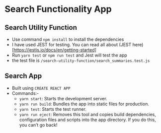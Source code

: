 # Search Functionality App

## Search Utility Function
- Use command `npm install` to install the dependencies 
- I have used JEST for testing. You can read all about (JEST here)[https://jestjs.io/docs/en/getting-started]
- Run `yarn test` or `npm run test` and Jest will test the app
- the test file is `/search-utility-function/search_summaries.test.js`



## Search App
- Built using `CREATE REACT APP`
- Commands:-
  - `yarn start`: Starts the development server.
  - `yarn run build`: Bundles the app into static files for production.
  - `yarn test`: Starts the test runner.
  - `yarn run eject`: Removes this tool and copies build dependencies, configuration files and scripts into the app directory. If you do this, you can’t go back!